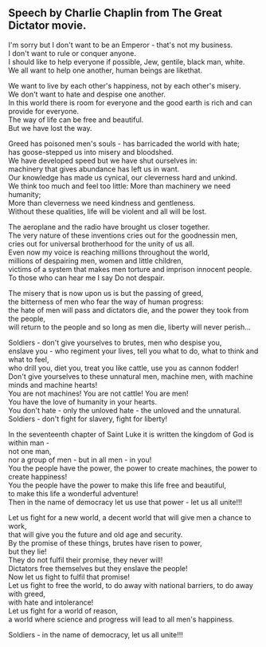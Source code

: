  ## Speech by Charlie Chaplin from The Great Dictator movie.<br>


I'm sorry but I don't want to be an Emperor - that's not my business. <br>
I don't want to rule or conquer anyone. <br>
I should like to help everyone if possible, Jew, gentile, black man, white. <br>
We all want to help one another, human beings are likethat. <br>

We want to live by each other's happiness, not by each other's misery. <br>
We don't want to hate and despise one another. <br>
In this world there is room for everyone and the good earth is rich and can provide for everyone. <br>
The way of life can be free and beautiful. <br>
But we have lost the way. <br>

Greed has poisoned men's souls - has barricaded the world with hate; <br>
has goose-stepped us into misery and bloodshed. <br>
We have developed speed but we have shut ourselves in: <br>
machinery that gives abundance has left us in want. <br>
Our knowledge has made us cynical, our cleverness hard and unkind. <br>
We think too much and feel too little: More than machinery we need humanity; <br>
More than cleverness we need kindness and gentleness. <br>
Without these qualities, life will be violent and all will be lost. <br>

The aeroplane and the radio have brought us closer together. <br>
The very nature of these inventions cries out for the goodnessin men, <br>
cries out for universal brotherhood for the unity of us all. <br>
Even now my voice is reaching millions throughout the world,<br>
millions of despairing men, women and little children,<br>
victims of a system that makes men torture and imprison innocent people.<br>
To those who can hear me I say Do not despair.<br>

The misery that is now upon us is but the passing of greed,<br>
the bitterness of men who fear the way of human progress:<br>
the hate of men will pass and dictators die, and the power they took from the people,<br>
will return to the people and so long as men die, liberty will never perish...<br>

Soldiers - don't give yourselves to brutes, men who despise you,<br>
enslave you - who regiment your lives, tell you what to do, what to think and what to feel,<br>
who drill you, diet you, treat you like cattle, use you as cannon fodder!<br>
Don't give yourselves to these unnatural men, machine men, with machine minds and machine hearts!<br>
You are not machines! You are not cattle! You are men!<br>
You have the love of humanity in your hearts.<br>
You don't hate - only the unloved hate - the unloved and the unnatural.<br>
Soldiers - don't fight for slavery, fight for liberty!<br>

In the seventeenth chapter of Saint Luke it is written the kingdom of God is within man -<br>
not one man,<br>
nor a group of men - but in all men - in you!<br>
You the people have the power, the power to create machines, the power to create happiness!<br>
You the people have the power to make this life free and beautiful,<br>
to make this life a wonderful adventure!<br>
Then in the name of democracy let us use that power - let us all unite!!!<br>

Let us fight for a new world, a decent world that will give men a chance to work,<br>
that will give you the future and old age and security.<br>
By the promise of these things, brutes have risen to power,<br>
but they lie!<br>
They do not fulfil their promise, they never will!<br>
Dictators free themselves but they enslave the people!<br>
Now let us fight to fulfil that promise!<br>
Let us fight to free the world, to do away with national barriers, to do away with greed,<br>
with hate and intolerance!<br>
Let us fight for a world of reason,<br>
a world where science and progress will lead to all men's happiness.<br>

Soldiers - in the name of democracy, let us all unite!!!<br>
